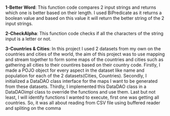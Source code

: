 **1-Better Word**: This function code compares 2 input strings and returns which one is better based on their length. 
               I used BiPredicate as it returns a boolean value and based on this value it will return the better string of the 2 input strings.


**2-CheckAlpha**: This function code checks if all the characters of the string input is a letter or not.


**3-Countries & Cities**: In this project I used 2 datasets from my own on the countries and cities of the world, the aim of this project was to use mapping and stream together to form some maps of the countries and cities such as gathering all cities to their countires based on their country code. 
Firstly, I made a POJO object for every aspect in the dataset like name and population for each of the 2 datasets(Cities, Countries). 
Secondly, I initialized a DataDAO class interface for the maps I want to be generated from these datasets. 
Thirdly, I implemented this DataDAO class in a DataDAOimpl class to override the functions and use them. 
Last but not least, I will identify functions I wanted to execute, first one was getting all countries. So, it was all about reading from CSV file using buffered reader and spliting on the comma
